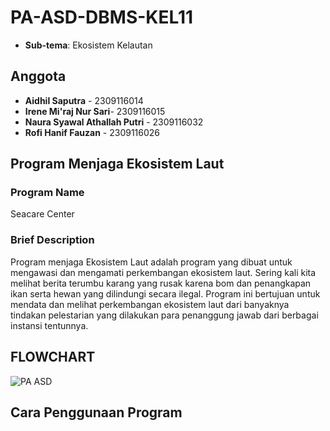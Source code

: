 # PA-ASD-DBMS-KEL11
* **Sub-tema**: Ekosistem Kelautan
## Anggota
* **Aidhil Saputra** - 2309116014
* **Irene Mi'raj Nur Sari**- 2309116015
* **Naura Syawal Athallah Putri** - 2309116032
* **Rofi Hanif Fauzan** - 2309116026

## Program Menjaga Ekosistem Laut
### Program Name
Seacare Center
### Brief Description
Program menjaga Ekosistem Laut adalah program yang dibuat untuk mengawasi dan mengamati perkembangan ekosistem laut. Sering kali kita melihat berita terumbu karang yang rusak karena bom dan penangkapan ikan serta hewan yang dilindungi secara ilegal. Program ini bertujuan untuk mendata dan melihat perkembangan ekosistem laut dari banyaknya tindakan pelestarian yang dilakukan para penanggung jawab dari berbagai instansi tentunnya. 
## FLOWCHART
![PA ASD](https://github.com/PA-A23-KELOMPOK-11/PA-ASD-DBMS-KEL11/assets/144671469/83163775-e027-4314-af27-5a21ca9facdd)


## Cara Penggunaan Program
